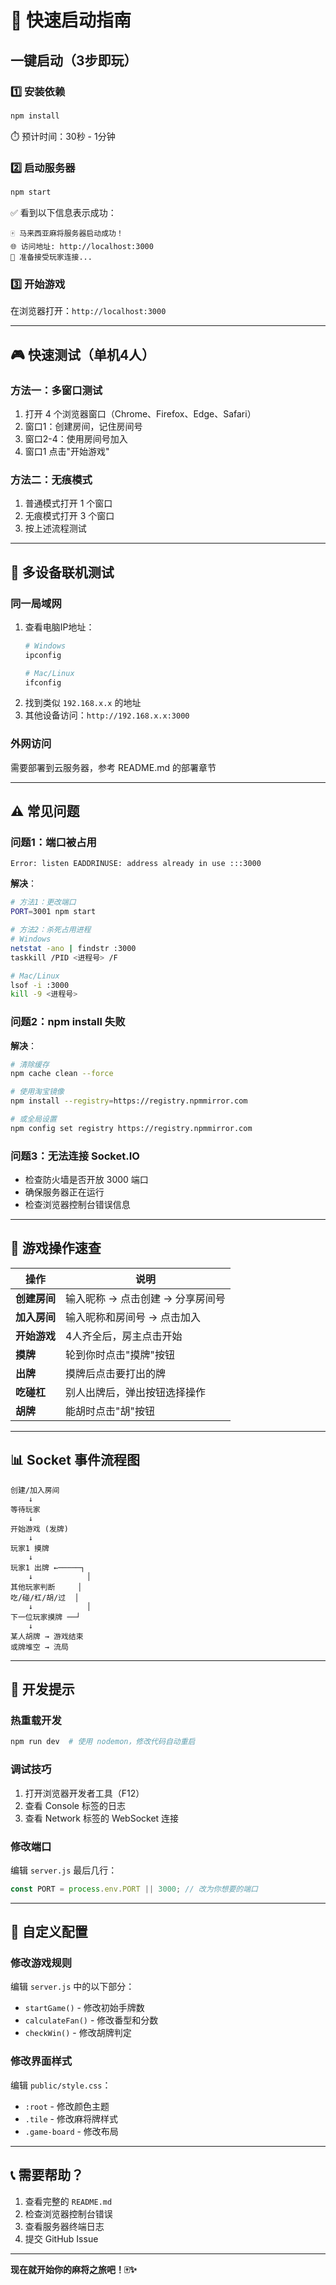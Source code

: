 # 🚀 快速启动指南

## 一键启动（3步即玩）

### 1️⃣ 安装依赖
```bash
npm install
```
⏱️ 预计时间：30秒 - 1分钟

### 2️⃣ 启动服务器
```bash
npm start
```
✅ 看到以下信息表示成功：
```
🀄 马来西亚麻将服务器启动成功！
🌐 访问地址: http://localhost:3000
📱 准备接受玩家连接...
```

### 3️⃣ 开始游戏
在浏览器打开：`http://localhost:3000`

---

## 🎮 快速测试（单机4人）

### 方法一：多窗口测试
1. 打开 4 个浏览器窗口（Chrome、Firefox、Edge、Safari）
2. 窗口1：创建房间，记住房间号
3. 窗口2-4：使用房间号加入
4. 窗口1 点击"开始游戏"

### 方法二：无痕模式
1. 普通模式打开 1 个窗口
2. 无痕模式打开 3 个窗口
3. 按上述流程测试

---

## 📱 多设备联机测试

### 同一局域网
1. 查看电脑IP地址：
   ```bash
   # Windows
   ipconfig
   
   # Mac/Linux
   ifconfig
   ```
2. 找到类似 `192.168.x.x` 的地址
3. 其他设备访问：`http://192.168.x.x:3000`

### 外网访问
需要部署到云服务器，参考 README.md 的部署章节

---

## ⚠️ 常见问题

### 问题1：端口被占用
```
Error: listen EADDRINUSE: address already in use :::3000
```
**解决**：
```bash
# 方法1：更改端口
PORT=3001 npm start

# 方法2：杀死占用进程
# Windows
netstat -ano | findstr :3000
taskkill /PID <进程号> /F

# Mac/Linux
lsof -i :3000
kill -9 <进程号>
```

### 问题2：npm install 失败
**解决**：
```bash
# 清除缓存
npm cache clean --force

# 使用淘宝镜像
npm install --registry=https://registry.npmmirror.com

# 或全局设置
npm config set registry https://registry.npmmirror.com
```

### 问题3：无法连接 Socket.IO
- 检查防火墙是否开放 3000 端口
- 确保服务器正在运行
- 检查浏览器控制台错误信息

---

## 🎯 游戏操作速查

| 操作 | 说明 |
|------|------|
| **创建房间** | 输入昵称 → 点击创建 → 分享房间号 |
| **加入房间** | 输入昵称和房间号 → 点击加入 |
| **开始游戏** | 4人齐全后，房主点击开始 |
| **摸牌** | 轮到你时点击"摸牌"按钮 |
| **出牌** | 摸牌后点击要打出的牌 |
| **吃碰杠** | 别人出牌后，弹出按钮选择操作 |
| **胡牌** | 能胡时点击"胡"按钮 |

---

## 📊 Socket 事件流程图

```
创建/加入房间
    ↓
等待玩家
    ↓
开始游戏 (发牌)
    ↓
玩家1 摸牌
    ↓
玩家1 出牌 ←─────┐
    ↓            │
其他玩家判断     │
吃/碰/杠/胡/过  │
    ↓            │
下一位玩家摸牌 ──┘
    ↓
某人胡牌 → 游戏结束
或牌堆空 → 流局
```

---

## 🔧 开发提示

### 热重载开发
```bash
npm run dev  # 使用 nodemon，修改代码自动重启
```

### 调试技巧
1. 打开浏览器开发者工具（F12）
2. 查看 Console 标签的日志
3. 查看 Network 标签的 WebSocket 连接

### 修改端口
编辑 `server.js` 最后几行：
```javascript
const PORT = process.env.PORT || 3000; // 改为你想要的端口
```

---

## 🎨 自定义配置

### 修改游戏规则
编辑 `server.js` 中的以下部分：
- `startGame()` - 修改初始手牌数
- `calculateFan()` - 修改番型和分数
- `checkWin()` - 修改胡牌判定

### 修改界面样式
编辑 `public/style.css`：
- `:root` - 修改颜色主题
- `.tile` - 修改麻将牌样式
- `.game-board` - 修改布局

---

## 📞 需要帮助？

1. 查看完整的 `README.md`
2. 检查浏览器控制台错误
3. 查看服务器终端日志
4. 提交 GitHub Issue

---

**现在就开始你的麻将之旅吧！🀄✨**